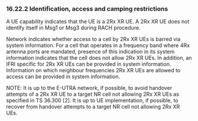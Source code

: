 ### 16.22.2 Identification, access and camping restrictions

A UE capability indicates that the UE is a 2Rx XR UE. A 2Rx XR UE does
not identify itself in Msg1 or Msg3 during RACH procedure.

Network indicates whether access to a cell by 2Rx XR UEs is barred via
system information. For a cell that operates in a frequency band where
4Rx antenna ports are mandated, presence of this indication in its
system information indicates that the cell does not allow 2Rx XR UEs. In
addition, an IFRI specific for 2Rx XR UEs can be provided in system
information. Information on which neighbour frequencies 2Rx XR UEs are
allowed to access can be provided in system information.

NOTE: It is up to the E-UTRA network, if possible, to avoid handover
attempts of a 2Rx XR UE to a target NR cell not allowing 2Rx XR UEs as
specified in TS 36.300 \[2\]. It is up to UE implementation, if
possible, to recover from handover attempts to a target NR cell not
allowing 2Rx XR UEs.